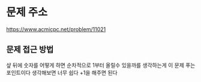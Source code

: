 # 문제 주소 
https://www.acmicpc.net/problem/11021

## 문제 접근 방법 
샾 뒤에 숫자를 어떻게 하면 순차적으로 1부터 올릴수 있을까를 생각하는게 이 문제 푸는 포인트이다 생각해보면 너무 쉽다 +1을 해주면 된다 